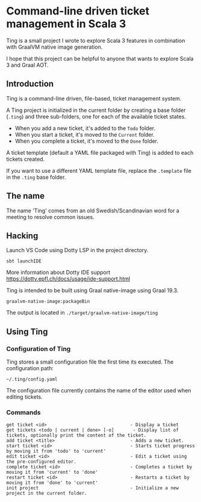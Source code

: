 # Command-line driven ticket management in Scala 3
Ting is a small project I wrote to explore Scala 3 features in combination with GraalVM native image generation.

I hope that this project can be helpful to anyone that wants to explore Scala 3 and Graal AOT.

## Introduction

Ting is a command-line driven, file-based, ticket management system. 

A Ting project is initialized in the current folder by creating a base folder (`.ting`) and three sub-folders, one for each of the available ticket states.

 - When you add a new ticket, it's added to the `Todo` folder.
 - When you start a ticket, it's moved to the `Current` folder.
 - When you complete a ticket, it's moved to the `Done` folder.

A ticket template (default a YAML file packaged with Ting) is added to each tickets created.

If you want to use a different YAML template file, replace the `.template` file in the `.ting` base folder.

## The name

The name 'Ting' comes from an old Swedish/Scandinavian word for a meeting to resolve common issues.

## Hacking

Launch VS Code using Dotty LSP in the project directory.

    sbt launchIDE

More information about Dotty IDE support
https://dotty.epfl.ch/docs/usage/ide-support.html

Ting is intended to be built using Graal native-image using Graal 19.3.

    graalvm-native-image:packageBin

The output is located in `./target/graalvm-native-image/ting`

## Using Ting

### Configuration of Ting

Ting stores a small configuration file the first time its executed. 
The configuration path:

    ~/.ting/config.yaml

The configuration file currently contains the name of the editor used when editing tickets.

### Commands

	get ticket <id>                               - Display a ticket
	get tickets <todo | current | done> [-o]       - Display list of tickets, optionally print the content of the ticket.
	add ticket <title>                            - Adds a new ticket.
	start ticket <id>                             - Starts ticket progress by moving it from 'todo' to 'current'
	edit ticket <id>                              - Edit a ticket using the pre-configured editor.
	complete ticket <id>                          - Completes a ticket by moving it from 'current' to 'done'
	restart ticket <id>                           - Restarts a ticket by moving it from 'done' to 'current'
	init project                                  - Initialize a new project in the current folder.
